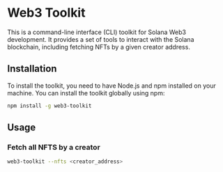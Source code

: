 # Web3 Toolkit

This is a command-line interface (CLI) toolkit for Solana Web3 development. It provides a set of tools to interact with the Solana blockchain, including fetching NFTs by a given creator address.

## Installation

To install the toolkit, you need to have Node.js and npm installed on your machine. You can install the toolkit globally using npm:

```bash
npm install -g web3-toolkit
```

## Usage

### Fetch all NFTS by a creator

```bash
web3-toolkit --nfts <creator_address>
```

